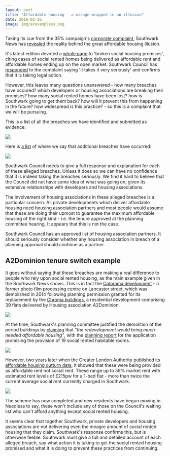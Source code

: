 ```yaml
---
layout: post
title: "Affordable housing - a mirage wrapped in an illusion"
date: 2016-02-16
image: img/arexampless.png
---
```


Taking its cue from the 35% campaign's [corporate complaint](https://crappistmartin.github.io/images/Corporate_Complaint_15_Dec_2015Final.pdf), Southwark News has [revealed](https://www.southwarknews.co.uk/news/southwark-council-takes-legal-advice-over-social-housing-promises/) the reality behind the great affordable housing illusion.

It's latest edition devoted a [whole page](https://crappistmartin.github.io/images/SN_affordablerent.pdf) to 'broken social housing promises', citing cases of social rented homes being delivered as affordable rent and affordable homes ending up on the open market. Southwark Council has [responded](https://crappistmartin.github.io/images/AHcomplaint_response.pdf) to the complaint saying 'it takes it very seriously' and confirms that it is taking legal action. 

However, this leaves many questions unanswered - how many breaches have occured? which developers or housing associations are breaking their promises? how many social rented homes have been lost? how is Southwark going to get them back? how will it prevent this from happening in the future? how widespread is this practice? - so this is a complaint that we will be pursuing. 

This is a list of all the breaches we have identified and submitted as evidence:

![](https://crappistmartin.github.io/images/breachlist1.png)

Here is [a list](https://crappistmartin.github.io/images/section106_tenure_breaches.pdf) of where we say that additional breaches have occurred:

![](https://crappistmartin.github.io/images/breachlist2.png)

Southwark Council needs to give a full response and explanation for each of these alleged breaches. Unless it does so we can have no confidence that it is indeed taking the breaches seriously. We find it hard to believe that the Council did not have some idea of what was going on, given its extensive relationships with developers and housing associations. 

The involvement of housing associations in these alleged breaches is a particular concern. All private developments which deliver affordable housing need housing association partners and most people would assume that these are doing their upmost to guarantee the maximum affordable housing of the right kind - i.e. the tenure approved at the planning committee hearing. It appears that this is not the case.

Southwark Council has an approved list of housing association partners. It should seriously consider whether any housing association in breach of a planning approval should continue as a partner.

## A2Dominion tenure switch example
It goes without saying that these breaches are making a real difference to people who rely upon social rented housing, as the main example given in the Southwark News shows. This is in fact the [Colorama development](/colorama/) - a former photo film processing centre on Lancaster street, which was demolished in 2014 following planning permission granted for its replacement by the [Chroma buildings](https://www.fabrica.co.uk/The-Chroma-Buildings), a residential development comprising 39 flats delivered by Housing association A2Dominion.

![](https://crappistmartin.github.io/images/colorama_chroma.jpg)

At the time, Southwark's planning committee justified the demolition of the period buildings by [claiming](https://www.london-se1.co.uk/news/view/6437) that _"the redevelopment would bring much-needed affordable housing"_, with the [planning report](https://planbuild.southwark.gov.uk/documents/?GetDocument=%7b%7b%7b!Zz6kQSuw9WcG1eGU1VRSAg%3d%3d!%7d%7d%7d) for the application promising the provision of 19 social rented habitable rooms.  

![](https://crappistmartin.github.io/images/colorama_or.png) 

However, two years later when the Greater London Authority published its [affordable housing outturn data](https://data.london.gov.uk/dataset/gla-affordable-housing-programme-outturn/resource/0c87e5dc-f1e9-4edf-b246-bef6b40a9ba3), it showed that these were being provided as affordable rent not social rent. These range up to 59% market rent with estimated rent levels of £215pw for a 1-bed flat - more than twice the current average social rent currently charged in Southwark.

![](https://crappistmartin.github.io/images/coloramagladata.png)

The scheme has now completed and new residents have begun moving in. Needless to say, these won't include any of those on the Council's waiting list who can't afford anything except social rented housing. 

It seems clear that together Southwark, private developers and housing associations are not delivering even the meagre amount of social rented housing that they claim. Southwark's response confirms this, but is otherwise feeble. Southwark must give a full and detailed account of each alleged breach, say what action it is taking to get the social rented housing promised and what it is doing to prevent these practices from continuing. 

